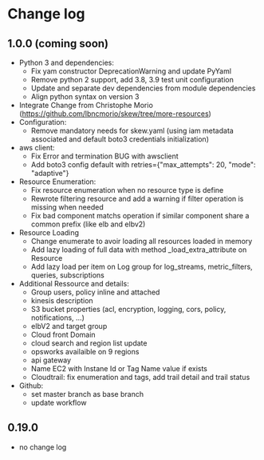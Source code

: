 # Change log

## 1.0.0 (coming soon)

- Python 3 and dependencies:
  - Fix yam constructor DeprecationWarning and update PyYaml
  - Remove python 2 support, add 3.8, 3.9 test unit configuration
  - Update and separate dev dependencies from module dependencies
  - Align python syntax on version 3
- Integrate Change from Christophe Morio (https://github.com/lbncmorio/skew/tree/more-resources)
- Configuration:
  - Remove mandatory needs for skew.yaml (using iam metadata associated and default boto3 credentials initialization)
- aws client:
  - Fix Error and termination BUG with awsclient
  - Add boto3 config default with retries={"max_attempts": 20, "mode": "adaptive"}
- Resource Enumeration:
  - Fix resource enumeration when no resource type is define
  - Rewrote filtering resource and add a warning if filter operation is missing when needed
  - Fix bad component matchs operation if similar component share a common prefix (like elb and elbv2)
- Resource Loading
  - Change enumerate to avoir loading all resources loaded in memory
  - Add lazy loading of full data with method _load_extra_attribute on Resource
  - Add lazy load per item on Log group for log_streams, metric_filters, queries, subscriptions
- Additional Ressource and details:
  - Group users, policy inline and attached
  - kinesis description
  - S3 bucket properties (acl, encryption, logging, cors, policy, notifications, ...)
  - elbV2 and target group
  - Cloud front Domain
  - cloud search and region list update
  - opsworks availaible on 9 regions
  - api gateway
  - Name EC2 with Instane Id or Tag Name value if exists
  - Cloudtrail: fix enumeration and tags, add trail detail and trail status
- Github:
  - set master branch as base branch
  - update workflow
  
## 0.19.0

- no change log
